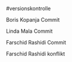 #versionskontrolle

Boris Kopanja Commit

Linda Mala Commit

Farschid Rashidi Commit

Farschid Rashidi konflikt